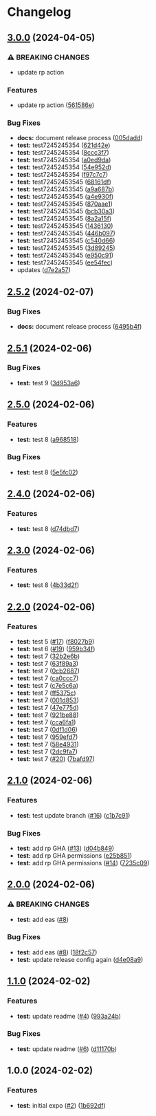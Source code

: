# Changelog

## [3.0.0](https://github.com/dailywraith/rptest/compare/rptest-v2.5.2...rptest-v3.0.0) (2024-04-05)


### ⚠ BREAKING CHANGES

* update rp action

### Features

* update rp action ([561586e](https://github.com/dailywraith/rptest/commit/561586eadc5d3254a3de1d93890bd501af9559b9))


### Bug Fixes

* **docs:** document release process ([005dadd](https://github.com/dailywraith/rptest/commit/005dadd991a71efd37b0c2a5f68e82acda37b6d8))
* **test:** test7245245354 ([621d42e](https://github.com/dailywraith/rptest/commit/621d42eabb84368aeb596678828e60da90cb7d1b))
* **test:** test7245245354 ([8ccc3f7](https://github.com/dailywraith/rptest/commit/8ccc3f75e92a91af17ecc2fdd06411d2161b2f97))
* **test:** test7245245354 ([a0ed9da](https://github.com/dailywraith/rptest/commit/a0ed9da1106193c823f0c6a67180731257072f77))
* **test:** test7245245354 ([54e952d](https://github.com/dailywraith/rptest/commit/54e952dfdfb46137199104ca96cd533efa39f9e9))
* **test:** test7245245354 ([f97c7c7](https://github.com/dailywraith/rptest/commit/f97c7c7ff535fac610b8762b49d7a1062b6df2a8))
* **test:** test72452453545 ([68161df](https://github.com/dailywraith/rptest/commit/68161dfc98f57cda21a0bdd039bfb54b301a2b93))
* **test:** test72452453545 ([a9a687b](https://github.com/dailywraith/rptest/commit/a9a687bb1fe928fc7ab43f80b6ab89688514d539))
* **test:** test72452453545 ([a4e930f](https://github.com/dailywraith/rptest/commit/a4e930f19ed76f4eb4eef5e94ae6a4dab4e69747))
* **test:** test72452453545 ([870aae1](https://github.com/dailywraith/rptest/commit/870aae1cd2c260768bc900dc3af243846ebe5efc))
* **test:** test72452453545 ([bcb30a3](https://github.com/dailywraith/rptest/commit/bcb30a36db8018b01cafd06794ede9574cd4f92f))
* **test:** test72452453545 ([8a2a15f](https://github.com/dailywraith/rptest/commit/8a2a15f3a180fd9abc62f69cd98b60c202048f32))
* **test:** test72452453545 ([1436130](https://github.com/dailywraith/rptest/commit/143613082a78e9c4f8dfe97117242c565b0ccb04))
* **test:** test72452453545 ([446b097](https://github.com/dailywraith/rptest/commit/446b0978a1331d25a10dd54b7dd5b18eba4fa1ae))
* **test:** test72452453545 ([c540d66](https://github.com/dailywraith/rptest/commit/c540d66b3fc23f23940b3982878198def654f561))
* **test:** test72452453545 ([3d89245](https://github.com/dailywraith/rptest/commit/3d89245c46ab041bc3140c6191021cd75731904b))
* **test:** test72452453545 ([e950c91](https://github.com/dailywraith/rptest/commit/e950c91c78290de420357b3405ec40a01cd039eb))
* **test:** test72452453545 ([ee54fec](https://github.com/dailywraith/rptest/commit/ee54fec76e0299dc32e7305fdb14d63ab332f189))
* updates ([d7e2a57](https://github.com/dailywraith/rptest/commit/d7e2a579a5b1c8eaa5fb304f88632c57a7581672))

## [2.5.2](https://github.com/dailywraith/rptest/compare/rptest-v2.5.1...rptest-v2.5.2) (2024-02-07)


### Bug Fixes

* **docs:** document release process ([6495b4f](https://github.com/dailywraith/rptest/commit/6495b4f0e0b794b4c5583bbf00a8862a2b271f6e))

## [2.5.1](https://github.com/dailywraith/rptest/compare/rptest-v2.5.0...rptest-v2.5.1) (2024-02-06)


### Bug Fixes

* **test:** test 9 ([3d953a6](https://github.com/dailywraith/rptest/commit/3d953a6fd2268d7a03b42fa96b1acbd6f2b6c7b0))

## [2.5.0](https://github.com/dailywraith/rptest/compare/rptest-v2.4.0...rptest-v2.5.0) (2024-02-06)


### Features

* **test:** test 8 ([a968518](https://github.com/dailywraith/rptest/commit/a968518bc2dcfdfee82600e18ab294707095d84d))


### Bug Fixes

* **test:** test 8 ([5e5fc02](https://github.com/dailywraith/rptest/commit/5e5fc0257aa3cf14c3d4ae4e3a728a5110ce22f2))

## [2.4.0](https://github.com/dailywraith/rptest/compare/rptest-v2.3.0...rptest-v2.4.0) (2024-02-06)


### Features

* **test:** test 8 ([d74dbd7](https://github.com/dailywraith/rptest/commit/d74dbd7a93f3631aa44505f1b3e553b5ac54582f))

## [2.3.0](https://github.com/dailywraith/rptest/compare/rptest-v2.2.0...rptest-v2.3.0) (2024-02-06)


### Features

* **test:** test 8 ([4b33d2f](https://github.com/dailywraith/rptest/commit/4b33d2f209d0eded5d0b659f5e192e415f70cc6f))

## [2.2.0](https://github.com/dailywraith/rptest/compare/rptest-v2.1.0...rptest-v2.2.0) (2024-02-06)


### Features

* **test:** test 5 ([#17](https://github.com/dailywraith/rptest/issues/17)) ([f8027b9](https://github.com/dailywraith/rptest/commit/f8027b980176f0a1e858ae4b01e0e3bb4d4c0800))
* **test:** test 6 ([#19](https://github.com/dailywraith/rptest/issues/19)) ([959b34f](https://github.com/dailywraith/rptest/commit/959b34f7eaba61667b30e39586af47f7a8cadd4f))
* **test:** test 7 ([32b2e6b](https://github.com/dailywraith/rptest/commit/32b2e6b39ad555493eb1d39c217005501fb7ec46))
* **test:** test 7 ([63f89a3](https://github.com/dailywraith/rptest/commit/63f89a3772930c3776c81301a2772fc4b288c22a))
* **test:** test 7 ([0cb2687](https://github.com/dailywraith/rptest/commit/0cb26870adbfba46c7cb89096c6650fb60abe795))
* **test:** test 7 ([ca0ccc7](https://github.com/dailywraith/rptest/commit/ca0ccc7639e68c1c88cd12b258d359d7be19612e))
* **test:** test 7 ([c7e5c6a](https://github.com/dailywraith/rptest/commit/c7e5c6a153fc678e6be623da3660c1b6074eb310))
* **test:** test 7 ([ff5375c](https://github.com/dailywraith/rptest/commit/ff5375c51eb22e469325a35d0be39fec50607171))
* **test:** test 7 ([001d853](https://github.com/dailywraith/rptest/commit/001d8537bf3a71263559aa7df965080112cb18b6))
* **test:** test 7 ([47e775d](https://github.com/dailywraith/rptest/commit/47e775d985e14d1e6a9473a1490ac4583d54b100))
* **test:** test 7 ([921be88](https://github.com/dailywraith/rptest/commit/921be8848cb1b6c2472c62f6b8b54aa7f89ba17e))
* **test:** test 7 ([cca6fa1](https://github.com/dailywraith/rptest/commit/cca6fa1a0f589cdfea102f923bac3d80266f0530))
* **test:** test 7 ([0df1d06](https://github.com/dailywraith/rptest/commit/0df1d062aa682e4b2739dfb384023d9a4d48650c))
* **test:** test 7 ([959efd7](https://github.com/dailywraith/rptest/commit/959efd742ff33ecc780eaad405a5caf3d94f962c))
* **test:** test 7 ([58e4931](https://github.com/dailywraith/rptest/commit/58e493199c483babf92cd07427e252cf85dafb4f))
* **test:** test 7 ([2dc9fa7](https://github.com/dailywraith/rptest/commit/2dc9fa7270459678ab8b162dccae0db470957e68))
* **test:** test 7 ([#20](https://github.com/dailywraith/rptest/issues/20)) ([7bafd97](https://github.com/dailywraith/rptest/commit/7bafd976b216899281cd468abc79523861502e2a))

## [2.1.0](https://github.com/dailywraith/rptest/compare/rptest-v2.0.0...rptest-v2.1.0) (2024-02-06)


### Features

* **test:** test update branch ([#16](https://github.com/dailywraith/rptest/issues/16)) ([c1b7c91](https://github.com/dailywraith/rptest/commit/c1b7c91be1c5443b886df1bac7f8ffa55ee3f763))


### Bug Fixes

* **test:** add rp GHA ([#13](https://github.com/dailywraith/rptest/issues/13)) ([d04b849](https://github.com/dailywraith/rptest/commit/d04b8499c56462d09c067496bf974d8ea0def46d))
* **test:** add rp GHA permissions ([e25b851](https://github.com/dailywraith/rptest/commit/e25b851b34fd0482783c0de331a8ff731e6ad632))
* **test:** add rp GHA permissions ([#14](https://github.com/dailywraith/rptest/issues/14)) ([7235c09](https://github.com/dailywraith/rptest/commit/7235c0938966c5c42d6d8e428bade635b31c8213))

## [2.0.0](https://github.com/dailywraith/rptest/compare/rptest-v1.1.0...rptest-v2.0.0) (2024-02-06)


### ⚠ BREAKING CHANGES

* **test:** add eas ([#8](https://github.com/dailywraith/rptest/issues/8))

### Bug Fixes

* **test:** add eas ([#8](https://github.com/dailywraith/rptest/issues/8)) ([18f2c57](https://github.com/dailywraith/rptest/commit/18f2c571d95e2a1d9fcb6cc8291f30321b52f8aa))
* **test:** update release config again ([d4e08a9](https://github.com/dailywraith/rptest/commit/d4e08a95a18957f25723916e47bfad80cf1e717b))

## [1.1.0](https://github.com/dailywraith/rptest/compare/rptest-v1.0.0...rptest-v1.1.0) (2024-02-02)


### Features

* **test:** update readme ([#4](https://github.com/dailywraith/rptest/issues/4)) ([993a24b](https://github.com/dailywraith/rptest/commit/993a24b38db19cef436bb7cc1a9bbaa308edcfab))


### Bug Fixes

* **test:** update readme ([#6](https://github.com/dailywraith/rptest/issues/6)) ([d11170b](https://github.com/dailywraith/rptest/commit/d11170b3c184d46ed9d91c678833eef4ce7edb86))

## 1.0.0 (2024-02-02)


### Features

* **test:** initial expo ([#2](https://github.com/dailywraith/rptest/issues/2)) ([1b692df](https://github.com/dailywraith/rptest/commit/1b692df3803dd912670ded63e006198151f026a4))
